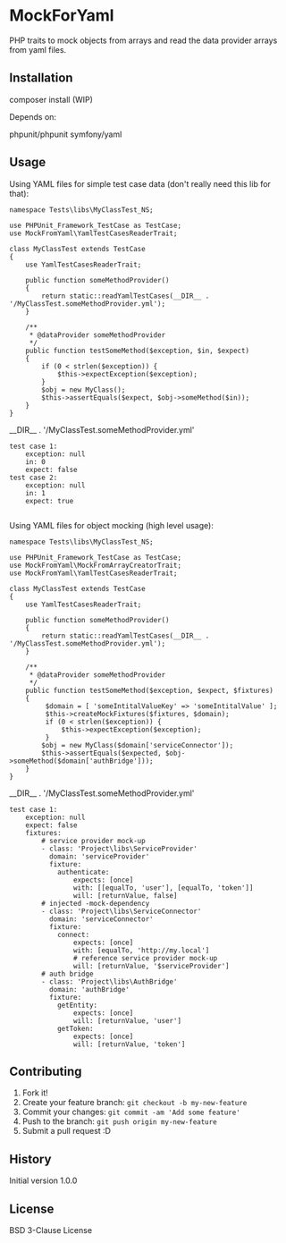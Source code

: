 
# MockForYaml

PHP traits to mock objects from arrays and read the data provider arrays from yaml files.

## Installation

composer install (WIP)

Depends on:

phpunit/phpunit
symfony/yaml

## Usage

Using YAML files for simple test case data (don't really need this lib for that):
```
namespace Tests\libs\MyClassTest_NS;

use PHPUnit_Framework_TestCase as TestCase;
use MockFromYaml\YamlTestCasesReaderTrait;

class MyClassTest extends TestCase
{
    use YamlTestCasesReaderTrait;

    public function someMethodProvider()
    {
        return static::readYamlTestCases(__DIR__ . '/MyClassTest.someMethodProvider.yml');
    }

    /**
     * @dataProvider someMethodProvider
     */
    public function testSomeMethod($exception, $in, $expect)
    {
        if (0 < strlen($exception)) {
            $this->expectException($exception);
        }
        $obj = new MyClass();
        $this->assertEquals($expect, $obj->someMethod($in));
    }
}
```
\_\_DIR\_\_ . '/MyClassTest.someMethodProvider.yml'
```
test case 1:
    exception: null
    in: 0
    expect: false
test case 2:
    exception: null
    in: 1
    expect: true
    
```
Using YAML files for object mocking (high level usage):
```
namespace Tests\libs\MyClassTest_NS;

use PHPUnit_Framework_TestCase as TestCase;
use MockFromYaml\MockFromArrayCreatorTrait;
use MockFromYaml\YamlTestCasesReaderTrait;

class MyClassTest extends TestCase
{
    use YamlTestCasesReaderTrait;

    public function someMethodProvider()
    {
        return static::readYamlTestCases(__DIR__ . '/MyClassTest.someMethodProvider.yml');
    }

    /**
     * @dataProvider someMethodProvider
     */
    public function testSomeMethod($exception, $expect, $fixtures)
    {
         $domain = [ 'someIntitalValueKey' => 'someIntitalValue' ];
         $this->createMockFixtures($fixtures, $domain);
         if (0 < strlen($exception)) {
             $this->expectException($exception);
         }
        $obj = new MyClass($domain['serviceConnector']);
        $this->assertEquals($expected, $obj->someMethod($domain['authBridge']));
    }
}
```
\_\_DIR\_\_ . '/MyClassTest.someMethodProvider.yml'
```
test case 1:
    exception: null
    expect: false
    fixtures:
        # service provider mock-up
        - class: 'Project\libs\ServiceProvider'
          domain: 'serviceProvider'
          fixture:
            authenticate:
                expects: [once]
                with: [[equalTo, 'user'], [equalTo, 'token']]
                will: [returnValue, false]
        # injected -mock-dependency
        - class: 'Project\libs\ServiceConnector'
          domain: 'serviceConnector'
          fixture:
            connect:
                expects: [once]
                with: [equalTo, 'http://my.local']
                # reference service provider mock-up
                will: [returnValue, '$serviceProvider']
        # auth bridge
        - class: 'Project\libs\AuthBridge'
          domain: 'authBridge'
          fixture:
            getEntity:
                expects: [once]
                will: [returnValue, 'user']
            getToken:
                expects: [once]
                will: [returnValue, 'token']
```
## Contributing

1. Fork it!
2. Create your feature branch: `git checkout -b my-new-feature`
3. Commit your changes: `git commit -am 'Add some feature'`
4. Push to the branch: `git push origin my-new-feature`
5. Submit a pull request :D

## History

Initial version 1.0.0

## License

BSD 3-Clause License
